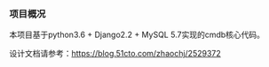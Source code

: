 ### 项目概况

本项目基于python3.6 + Django2.2 + MySQL 5.7实现的cmdb核心代码。

设计文档请参考：https://blog.51cto.com/zhaochj/2529372